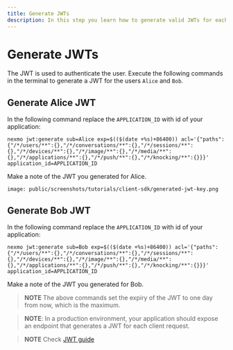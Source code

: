 ```yaml
---
title: Generate JWTs
description: In this step you learn how to generate valid JWTs for each User in your Conversation
---
```


# Generate JWTs

The JWT is used to authenticate the user. Execute the following commands in the terminal to generate a JWT for the users `Alice` and `Bob`.

## Generate Alice JWT
In the following command replace the `APPLICATION_ID` with id of your application:

``` shell
nexmo jwt:generate sub=Alice exp=$(($(date +%s)+86400)) acl='{"paths":{"/*/users/**":{},"/*/conversations/**":{},"/*/sessions/**":{},"/*/devices/**":{},"/*/image/**":{},"/*/media/**":{},"/*/applications/**":{},"/*/push/**":{},"/*/knocking/**":{}}}' application_id=APPLICATION_ID
```

Make a note of the JWT you generated for Alice.

```screenshot
image: public/screenshots/tutorials/client-sdk/generated-jwt-key.png
```

## Generate Bob JWT

In the following command replace the `APPLICATION_ID` with id of your application:

``` shell
nexmo jwt:generate sub=Bob exp=$(($(date +%s)+86400)) acl='{"paths":{"/*/users/**":{},"/*/conversations/**":{},"/*/sessions/**":{},"/*/devices/**":{},"/*/image/**":{},"/*/media/**":{},"/*/applications/**":{},"/*/push/**":{},"/*/knocking/**":{}}}' application_id=APPLICATION_ID
```

Make a note of the JWT you generated for Bob.

> **NOTE** The above commands set the expiry of the JWT to one day from now, which is the maximum.

> **NOTE**: In a production environment, your application should expose an endpoint that generates a JWT for each client request.

> **NOTE** Check [JWT guide](/concepts/guides/authentication#json-web-tokens-jwt)
